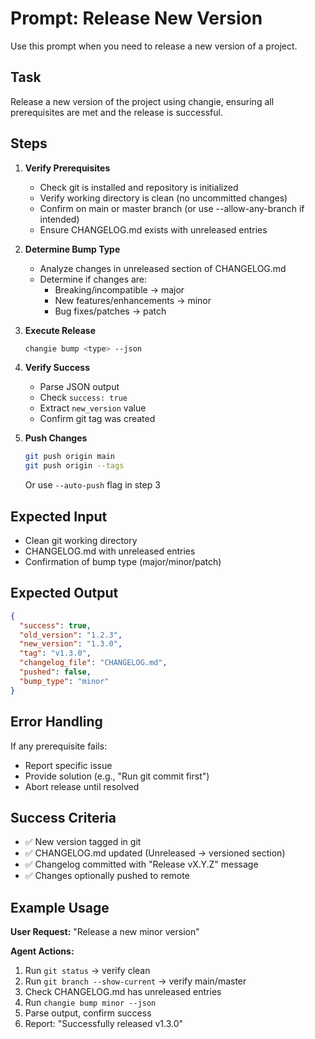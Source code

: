 # Prompt: Release New Version

Use this prompt when you need to release a new version of a project.

## Task

Release a new version of the project using changie, ensuring all prerequisites are met and the release is successful.

## Steps

1. **Verify Prerequisites**
   - Check git is installed and repository is initialized
   - Verify working directory is clean (no uncommitted changes)
   - Confirm on main or master branch (or use --allow-any-branch if intended)
   - Ensure CHANGELOG.md exists with unreleased entries

2. **Determine Bump Type**
   - Analyze changes in unreleased section of CHANGELOG.md
   - Determine if changes are:
     - Breaking/incompatible → major
     - New features/enhancements → minor
     - Bug fixes/patches → patch

3. **Execute Release**
   ```bash
   changie bump <type> --json
   ```

4. **Verify Success**
   - Parse JSON output
   - Check `success: true`
   - Extract `new_version` value
   - Confirm git tag was created

5. **Push Changes**
   ```bash
   git push origin main
   git push origin --tags
   ```

   Or use `--auto-push` flag in step 3

## Expected Input

- Clean git working directory
- CHANGELOG.md with unreleased entries
- Confirmation of bump type (major/minor/patch)

## Expected Output

```json
{
  "success": true,
  "old_version": "1.2.3",
  "new_version": "1.3.0",
  "tag": "v1.3.0",
  "changelog_file": "CHANGELOG.md",
  "pushed": false,
  "bump_type": "minor"
}
```

## Error Handling

If any prerequisite fails:
- Report specific issue
- Provide solution (e.g., "Run git commit first")
- Abort release until resolved

## Success Criteria

- ✅ New version tagged in git
- ✅ CHANGELOG.md updated (Unreleased → versioned section)
- ✅ Changelog committed with "Release vX.Y.Z" message
- ✅ Changes optionally pushed to remote

## Example Usage

**User Request:** "Release a new minor version"

**Agent Actions:**
1. Run `git status` → verify clean
2. Run `git branch --show-current` → verify main/master
3. Check CHANGELOG.md has unreleased entries
4. Run `changie bump minor --json`
5. Parse output, confirm success
6. Report: "Successfully released v1.3.0"
